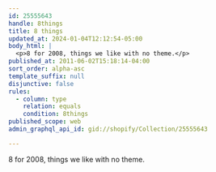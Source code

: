 ```yaml
---
id: 25555643
handle: 8things
title: 8 things
updated_at: 2024-01-04T12:12:54-05:00
body_html: |
  <p>8 for 2008, things we like with no theme.</p>
published_at: 2011-06-02T15:18:14-04:00
sort_order: alpha-asc
template_suffix: null
disjunctive: false
rules:
  - column: type
    relation: equals
    condition: 8things
published_scope: web
admin_graphql_api_id: gid://shopify/Collection/25555643

---
```


8 for 2008, things we like with no theme.